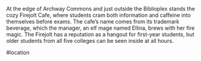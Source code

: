 At the edge of Archway Commons and just outside the Biblioplex stands the cozy Firejolt Cafe, where students cram both information and caffeine into themselves before exams. The cafe’s name comes from its trademark beverage, which the manager, an elf mage named Ellina, brews with her fire magic. The Firejolt has a reputation as a hangout for first-year students, but older students from all five colleges can be seen inside at all hours.

#location 